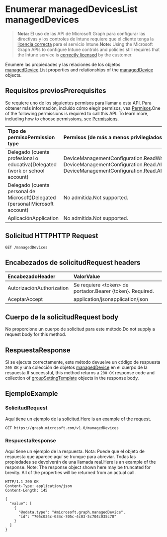 # <a name="list-manageddevices"></a><span data-ttu-id="2bdac-101">Enumerar managedDevices</span><span class="sxs-lookup"><span data-stu-id="2bdac-101">List managedDevices</span></span>

> <span data-ttu-id="2bdac-102">**Nota:** El uso de las API de Microsoft Graph para configurar las directivas y los controles de Intune requiere que el cliente tenga la [licencia correcta](https://go.microsoft.com/fwlink/?linkid=839381) para el servicio Intune.</span><span class="sxs-lookup"><span data-stu-id="2bdac-102">**Note:** Using the Microsoft Graph APIs to configure Intune controls and policies still requires that the Intune service is [correctly licensed](https://go.microsoft.com/fwlink/?linkid=839381) by the customer.</span></span>

<span data-ttu-id="2bdac-103">Enumere las propiedades y las relaciones de los objetos [managedDevice](../resources/intune_deviceconfig_manageddevice.md).</span><span class="sxs-lookup"><span data-stu-id="2bdac-103">List properties and relationships of the [managedDevice](../resources/intune_deviceconfig_manageddevice.md) objects.</span></span>
## <a name="prerequisites"></a><span data-ttu-id="2bdac-104">Requisitos previos</span><span class="sxs-lookup"><span data-stu-id="2bdac-104">Prerequisites</span></span>
<span data-ttu-id="2bdac-p101">Se requiere uno de los siguientes permisos para llamar a esta API. Para obtener más información, incluido cómo elegir permisos, vea [Permisos](../../../concepts/permissions_reference.md).</span><span class="sxs-lookup"><span data-stu-id="2bdac-p101">One of the following permissions is required to call this API. To learn more, including how to choose permissions, see [Permissions](../../../concepts/permissions_reference.md).</span></span>

|<span data-ttu-id="2bdac-107">Tipo de permiso</span><span class="sxs-lookup"><span data-stu-id="2bdac-107">Permission type</span></span>|<span data-ttu-id="2bdac-108">Permisos (de más a menos privilegiados)</span><span class="sxs-lookup"><span data-stu-id="2bdac-108">Permissions (from least to most privileged)</span></span>|
|:---|:---|
|<span data-ttu-id="2bdac-109">Delegado (cuenta profesional o educativa)</span><span class="sxs-lookup"><span data-stu-id="2bdac-109">Delegated (work or school account)</span></span>|<span data-ttu-id="2bdac-110">DeviceManagementConfiguration.ReadWrite.All, DeviceManagementConfiguration.Read.All</span><span class="sxs-lookup"><span data-stu-id="2bdac-110">DeviceManagementConfiguration.ReadWrite.All, DeviceManagementConfiguration.Read.All</span></span>|
|<span data-ttu-id="2bdac-111">Delegado (cuenta personal de Microsoft)</span><span class="sxs-lookup"><span data-stu-id="2bdac-111">Delegated (personal Microsoft account)</span></span>|<span data-ttu-id="2bdac-112">No admitida.</span><span class="sxs-lookup"><span data-stu-id="2bdac-112">Not supported.</span></span>|
|<span data-ttu-id="2bdac-113">Aplicación</span><span class="sxs-lookup"><span data-stu-id="2bdac-113">Application</span></span>|<span data-ttu-id="2bdac-114">No admitida.</span><span class="sxs-lookup"><span data-stu-id="2bdac-114">Not supported.</span></span>|

## <a name="http-request"></a><span data-ttu-id="2bdac-115">Solicitud HTTP</span><span class="sxs-lookup"><span data-stu-id="2bdac-115">HTTP Request</span></span>
<!-- {
  "blockType": "ignored"
}
-->
``` http
GET /managedDevices
```

## <a name="request-headers"></a><span data-ttu-id="2bdac-116">Encabezados de solicitud</span><span class="sxs-lookup"><span data-stu-id="2bdac-116">Request headers</span></span>
|<span data-ttu-id="2bdac-117">Encabezado</span><span class="sxs-lookup"><span data-stu-id="2bdac-117">Header</span></span>|<span data-ttu-id="2bdac-118">Valor</span><span class="sxs-lookup"><span data-stu-id="2bdac-118">Value</span></span>|
|:---|:---|
|<span data-ttu-id="2bdac-119">Autorización</span><span class="sxs-lookup"><span data-stu-id="2bdac-119">Authorization</span></span>|<span data-ttu-id="2bdac-120">Se requiere &lt;token&gt; de portador.</span><span class="sxs-lookup"><span data-stu-id="2bdac-120">Bearer {token}. Required.</span></span>|
|<span data-ttu-id="2bdac-121">Aceptar</span><span class="sxs-lookup"><span data-stu-id="2bdac-121">Accept</span></span>|<span data-ttu-id="2bdac-122">application/json</span><span class="sxs-lookup"><span data-stu-id="2bdac-122">application/json</span></span>|

## <a name="request-body"></a><span data-ttu-id="2bdac-123">Cuerpo de la solicitud</span><span class="sxs-lookup"><span data-stu-id="2bdac-123">Request body</span></span>
<span data-ttu-id="2bdac-124">No proporcione un cuerpo de solicitud para este método.</span><span class="sxs-lookup"><span data-stu-id="2bdac-124">Do not supply a request body for this method.</span></span>

## <a name="response"></a><span data-ttu-id="2bdac-125">Respuesta</span><span class="sxs-lookup"><span data-stu-id="2bdac-125">Response</span></span>
<span data-ttu-id="2bdac-126">Si se ejecuta correctamente, este método devuelve un código de respuesta `200 OK` y una colección de objetos [managedDevice](../resources/intune_deviceconfig_manageddevice.md) en el cuerpo de la respuesta.</span><span class="sxs-lookup"><span data-stu-id="2bdac-126">If successful, this method returns a `200 OK` response code and collection of [groupSettingTemplate](../resources/intune_deviceconfig_manageddevice.md) objects in the response body.</span></span>

## <a name="example"></a><span data-ttu-id="2bdac-127">Ejemplo</span><span class="sxs-lookup"><span data-stu-id="2bdac-127">Example</span></span>
### <a name="request"></a><span data-ttu-id="2bdac-128">Solicitud</span><span class="sxs-lookup"><span data-stu-id="2bdac-128">Request</span></span>
<span data-ttu-id="2bdac-129">Aquí tiene un ejemplo de la solicitud.</span><span class="sxs-lookup"><span data-stu-id="2bdac-129">Here is an example of the request.</span></span>
``` http
GET https://graph.microsoft.com/v1.0/managedDevices
```

### <a name="response"></a><span data-ttu-id="2bdac-130">Respuesta</span><span class="sxs-lookup"><span data-stu-id="2bdac-130">Response</span></span>
<span data-ttu-id="2bdac-p102">Aquí tiene un ejemplo de la respuesta. Nota: Puede que el objeto de respuesta que aparece aquí se trunque para abreviar. Todas las propiedades se devolverán de una llamada real.</span><span class="sxs-lookup"><span data-stu-id="2bdac-p102">Here is an example of the response. Note: The response object shown here may be truncated for brevity. All of the properties will be returned from an actual call.</span></span>
``` http
HTTP/1.1 200 OK
Content-Type: application/json
Content-Length: 145

{
  "value": [
    {
      "@odata.type": "#microsoft.graph.managedDevice",
      "id": "705c034c-034c-705c-4c03-5c704c035c70"
    }
  ]
}
```



